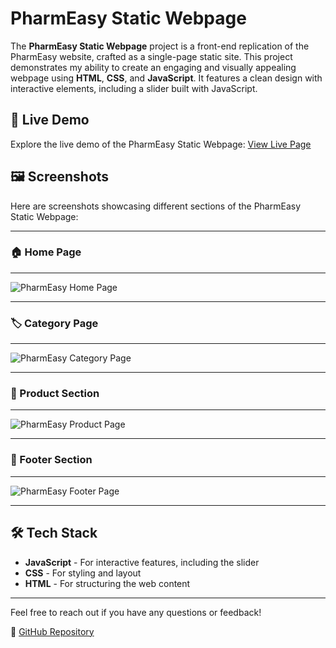 # PharmEasy Static Webpage

The **PharmEasy Static Webpage** project is a front-end replication of the PharmEasy website, crafted as a single-page static site. This project demonstrates my ability to create an engaging and visually appealing webpage using **HTML**, **CSS**, and **JavaScript**. It features a clean design with interactive elements, including a slider built with JavaScript.

## 🚀 Live Demo
Explore the live demo of the PharmEasy Static Webpage: [View Live Page](https://pharmeasywebsite.netlify.app/)

## 🖼️ Screenshots
Here are screenshots showcasing different sections of the PharmEasy Static Webpage:

---

### 🏠 Home Page
---
![PharmEasy Home Page](https://github.com/Altamashhhhhh/Altamashhhhhh.github.io/blob/main/pharmeasy-home%20(2).png?raw=true)

---

### 🏷️ Category Page
---
![PharmEasy Category Page](https://github.com/Altamashhhhhh/Altamashhhhhh.github.io/blob/main/pharmeasy-category.png?raw=true)

---

### 🛒 Product Section
---
![PharmEasy Product Page](https://github.com/Altamashhhhhh/Altamashhhhhh.github.io/blob/main/pharmeasy-product.png?raw=true)

---

### 📜 Footer Section
---
![PharmEasy Footer Page](https://github.com/Altamashhhhhh/Altamashhhhhh.github.io/blob/main/pharmeasy-footer.png?raw=true)

---

## 🛠️ Tech Stack
- **JavaScript** - For interactive features, including the slider
- **CSS** - For styling and layout
- **HTML** - For structuring the web content

---

Feel free to reach out if you have any questions or feedback!

🔗 [GitHub Repository](https://github.com/Altamashhhhhh)
